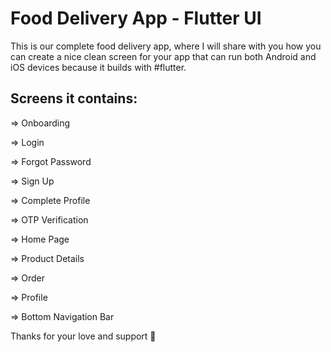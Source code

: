 # Food Delivery App - Flutter UI 

This is our complete food delivery app, where I will share with you how you can create a nice clean screen for your app that can run both Android and iOS devices because it builds with #flutter.


## Screens it contains:

=> Onboarding

=> Login

=> Forgot Password

=> Sign Up

=> Complete Profile

=> OTP Verification

=> Home Page

=> Product Details

=> Order

=> Profile

=> Bottom Navigation Bar


Thanks for your love and support 🙏 


